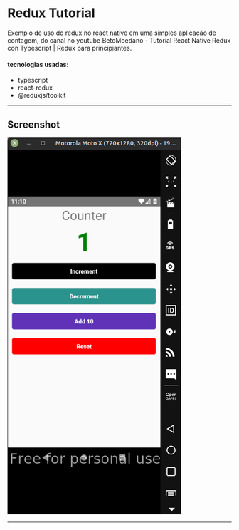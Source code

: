 # Redux Tutorial

Exemplo de uso do redux no react native em uma simples aplicação de contagem, do canal no youtube BetoMoedano - Tutorial React Native Redux con Typescript | Redux para principiantes.

#### tecnologias usadas:

- typescript
- react-redux
- @reduxjs/toolkit

---

## Screenshot

![img](.github/img.png)

---
